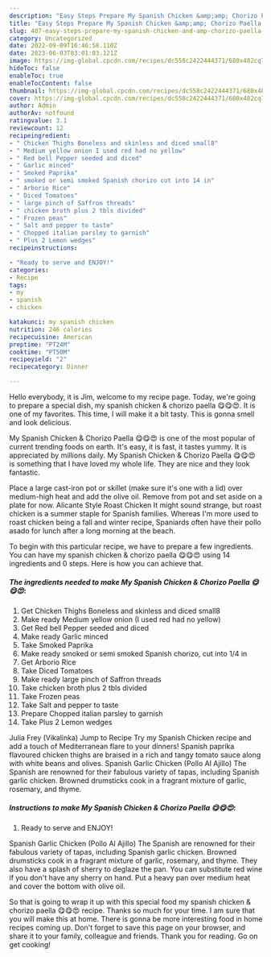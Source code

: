 ```yaml
---
description: "Easy Steps Prepare My Spanish Chicken &amp;amp; Chorizo Paella 😋😋😍 yang Delicious}"
title: "Easy Steps Prepare My Spanish Chicken &amp;amp; Chorizo Paella 😋😋😍 yang Delicious}"
slug: 407-easy-steps-prepare-my-spanish-chicken-and-amp-chorizo-paella-yang-delicious
category: Uncategorized
date: 2022-09-09T16:46:58.110Z
date: 2023-06-03T03:01:03.121Z
image: https://img-global.cpcdn.com/recipes/dc558c2422444371/680x482cq70/my-spanish-chicken-chorizo-paella-recipe-main-photo.jpg
hideToc: false
enableToc: true
enableTocContent: false
thumbnail: https://img-global.cpcdn.com/recipes/dc558c2422444371/680x482cq70/my-spanish-chicken-chorizo-paella-recipe-main-photo.jpg
cover: https://img-global.cpcdn.com/recipes/dc558c2422444371/680x482cq70/my-spanish-chicken-chorizo-paella-recipe-main-photo.jpg
author: Admin
authorAv: notfound
ratingvalue: 3.1
reviewcount: 12
recipeingredient:
- " Chicken Thighs Boneless and skinless and diced small8"
- " Medium yellow onion I used red had no yellow"
- " Red bell Pepper seeded and diced"
- " Garlic minced"
- " Smoked Paprika"
- " smoked or semi smoked Spanish chorizo cut into 14 in"
- " Arborio Rice"
- " Diced Tomatoes"
- " large pinch of Saffron threads"
- " chicken broth plus 2 tbls divided"
- " Frozen peas"
- " Salt and pepper to taste"
- " Chopped italian parsley to garnish"
- " Plus 2 Lemon wedges"
recipeinstructions:

- "Ready to serve and ENJOY!"
categories:
- Recipe
tags:
- my
- spanish
- chicken

katakunci: my spanish chicken 
nutrition: 246 calories
recipecuisine: American
preptime: "PT24M"
cooktime: "PT50M"
recipeyield: "2"
recipecategory: Dinner

---
```



Hello everybody, it is Jim, welcome to my recipe page. Today, we're going to prepare a special dish, my spanish chicken &amp; chorizo paella 😋😋😍. It is one of my favorites. This time, I will make it a bit tasty. This is gonna smell and look delicious.

My Spanish Chicken &amp; Chorizo Paella 😋😋😍 is one of the most popular of current trending foods on earth. It's easy, it is fast, it tastes yummy. It is appreciated by millions daily. My Spanish Chicken &amp; Chorizo Paella 😋😋😍 is something that I have loved my whole life. They are nice and they look fantastic.

Place a large cast-iron pot or skillet (make sure it&#39;s one with a lid) over medium-high heat and add the olive oil. Remove from pot and set aside on a plate for now. Alicante Style Roast Chicken It might sound strange, but roast chicken is a summer staple for Spanish families. Whereas I&#39;m more used to roast chicken being a fall and winter recipe, Spaniards often have their pollo asado for lunch after a long morning at the beach.


To begin with this particular recipe, we have to prepare a few ingredients. You can have my spanish chicken &amp; chorizo paella 😋😋😍 using 14 ingredients and 0 steps. Here is how you can achieve that.

<!--inarticleads1-->

##### The ingredients needed to make My Spanish Chicken &amp; Chorizo Paella 😋😋😍:

1. Get  Chicken Thighs Boneless and skinless and diced small8
1. Make ready  Medium yellow onion (I used red had no yellow)
1. Get  Red bell Pepper seeded and diced
1. Make ready  Garlic minced
1. Take  Smoked Paprika
1. Make ready  smoked or semi smoked Spanish chorizo, cut into 1/4 in
1. Get  Arborio Rice
1. Take  Diced Tomatoes
1. Make ready  large pinch of Saffron threads
1. Take  chicken broth plus 2 tbls divided
1. Take  Frozen peas
1. Take  Salt and pepper to taste
1. Prepare  Chopped italian parsley to garnish
1. Take  Plus 2 Lemon wedges


Julia Frey (Vikalinka) Jump to Recipe Try my Spanish Chicken recipe and add a touch of Mediterranean flare to your dinners! Spanish paprika flavoured chicken thighs are braised in a rich and tangy tomato sauce along with white beans and olives. Spanish Garlic Chicken (Pollo Al Ajillo) The Spanish are renowned for their fabulous variety of tapas, including Spanish garlic chicken. Browned drumsticks cook in a fragrant mixture of garlic, rosemary, and thyme. 

<!--inarticleads2-->

##### Instructions to make My Spanish Chicken &amp; Chorizo Paella 😋😋😍:


1. Ready to serve and ENJOY!

Spanish Garlic Chicken (Pollo Al Ajillo) The Spanish are renowned for their fabulous variety of tapas, including Spanish garlic chicken. Browned drumsticks cook in a fragrant mixture of garlic, rosemary, and thyme. They also have a splash of sherry to deglaze the pan. You can substitute red wine if you don&#39;t have any sherry on hand. Put a heavy pan over medium heat and cover the bottom with olive oil. 

So that is going to wrap it up with this special food my spanish chicken &amp; chorizo paella 😋😋😍 recipe. Thanks so much for your time. I am sure that you will make this at home. There is gonna be more interesting food in home recipes coming up. Don't forget to save this page on your browser, and share it to your family, colleague and friends. Thank you for reading. Go on get cooking!
